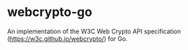 # webcrypto-go
An implementation of the W3C Web Crypto API specification (https://w3c.github.io/webcrypto/) for Go.
